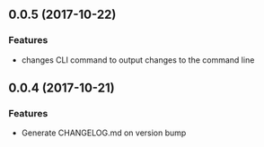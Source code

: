 ## 0.0.5 (2017-10-22)
### Features
* changes CLI command to output changes to the command line

## 0.0.4 (2017-10-21)
### Features
* Generate CHANGELOG.md on version bump

